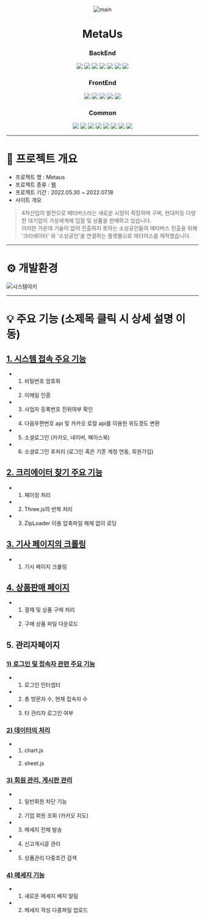 <div align="center">   
   
![main](https://user-images.githubusercontent.com/99188096/179883903-fdd85678-fcef-4b9d-9b6b-d947724753ce.gif)


# MetaUs
   
### BackEnd   
<img src="https://img.shields.io/badge/Java-007396?style=for-the-badge&logo=Java&logoColor=white"/></a>
<img src="https://img.shields.io/badge/Jstl-007396?style=for-the-badge&logo=jstl&logoColor=white"/></a>
<img src="https://img.shields.io/badge/Oracle-red?style=for-the-badge&logo=oracle&logoColor=white"/></a>
<img src="https://img.shields.io/badge/SqlDeveloper-548294?style=for-the-badge&logo=sqldeveloper&logoColor=white"/></a>
<img src="https://img.shields.io/badge/MyBatis-black?style=for-the-badge&logo=bybatis&logoColor=white"/></a>
<img src="https://img.shields.io/badge/Tomcat-F8DC75?style=for-the-badge&logo=apachetomcat&logoColor=black"/></a>
<img src="https://img.shields.io/badge/Springboot-6DB33F?style=for-the-badge&logo=Spring&logoColor=white"/></a>   
### FrontEnd   
<img src="https://img.shields.io/badge/Html5-E34F26?style=for-the-badge&logo=Html5&logoColor=white"/></a>
<img src="https://img.shields.io/badge/CSS3-1572B6?style=for-the-badge&logo=CSS3&logoColor=white"/></a>
<img src="https://img.shields.io/badge/JavaScript-F7DF1E?style=for-the-badge&logo=javascript&logoColor=black"/></a>
<img src="https://img.shields.io/badge/jQuery-0769AD?style=for-the-badge&logo=jquery&logoColor=white"/></a>
<img src="https://img.shields.io/badge/Bootstrap-7952B3?style=for-the-badge&logo=bootstrap&logoColor=white"/></a>   
### Common   
<img src="https://img.shields.io/badge/kakao-FFCD00?style=for-the-badge&logo=kakao&logoColor=black"/></a>
<img src="https://img.shields.io/badge/naver-03C75A?style=for-the-badge&logo=naver&logoColor=white"/></a>
<img src="https://img.shields.io/badge/facebook-1877F2?style=for-the-badge&logo=facebook&logoColor=white"/></a>
<img src="https://img.shields.io/badge/Three.js-000000?style=for-the-badge&logo=Three.js&logoColor=white"/></a>
<img src="https://img.shields.io/badge/chart.js-FF6384?style=for-the-badge&logo=chart.js&logoColor=white"/></a>
<img src="https://img.shields.io/badge/sheet.js-007396?style=for-the-badge&logo=Java&logoColor=white"/></a>
<img src="https://img.shields.io/badge/DATA.go.kr-007396?style=for-the-badge&logo=Java&logoColor=white"/></a>
<img src="https://img.shields.io/badge/iamport-007396?style=for-the-badge&logo=Java&logoColor=white"/></a>



</div>

***
# 📌 프로젝트 개요

- 프로젝트 명 : Metaus
- 프로젝트 종류 : 웹 
- 프로젝트 기간 : 2022.05.30 ~ 2022.07.18
- 사이트 개요   
> 4차산업의 발전으로 메타버스라는 새로운 시장이 확장하며 구찌, 현대차등 다양한 대기업이 가상세계에 입점 및 상품을 판매하고 있습니다.   
> 이러한 가운데 기술이 없어 진출하지 못하는 소상공인들의 메타버스 진출을 위해 '크리에이터' 와 '소상공인'을 연결하는 플랫폼으로 메타어스를 제작했습니다.   



   
***
# :gear: 개발환경   

![시스템아키](https://user-images.githubusercontent.com/99188096/180589394-dfaeddb2-7f1c-4f5b-89c7-6dcdb51c08fd.PNG)


***
# :bulb: 주요 기능 (소제목 클릭 시 상세 설명 이동)

## [1. 시스템 접속 주요 기능](https://github.com/KimJinoook/metaus/blob/main/%EC%A3%BC%EC%9A%94%EA%B8%B0%EB%8A%A5%EC%84%A4%EB%AA%85/systemConnect.md)   
   - 1. 비밀번호 암호화
   - 2. 이메일 인증
   - 3. 사업자 등록번호 진위여부 확인
   - 4. 다음우편번호 api 및 카카오 로컬 api를 이용한 위도경도 변환
   - 5. 소셜로그인 (카카오, 네이버, 페이스북)
   - 6. 소셜로그인 후처리 (로그인 혹은 기존 계정 연동, 회원가입)   
   
## [2. 크리에이터 찾기 주요 기능](https://github.com/KimJinoook/metaus/blob/main/%EC%A3%BC%EC%9A%94%EA%B8%B0%EB%8A%A5%EC%84%A4%EB%AA%85/findCreate.md)   
   - 1. 페이징 처리
   - 2. Three.js의 반복 처리
   - 3. ZipLoader 이용 압축파일 해제 없이 로딩   

## [3. 기사 페이지의 크롤링](https://github.com/KimJinoook/metaus/blob/main/%EC%A3%BC%EC%9A%94%EA%B8%B0%EB%8A%A5%EC%84%A4%EB%AA%85/newsCrawling.md)   
   - 1. 기사 페이지 크롤링   

## [4. 상품판매 페이지](https://github.com/KimJinoook/metaus/blob/main/%EC%A3%BC%EC%9A%94%EA%B8%B0%EB%8A%A5%EC%84%A4%EB%AA%85/pay.md)
   - 1. 결제 및 상품 구매 처리
   - 2. 구매 상품 파일 다운로드   


## 5. 관리자페이지
### [1) 로그인 및 접속자 관련 주요 기능](https://github.com/KimJinoook/metaus/blob/main/%EC%A3%BC%EC%9A%94%EA%B8%B0%EB%8A%A5%EC%84%A4%EB%AA%85/managerLogin.md)
   - 1. 로그인 인터셉터
   - 2. 총 방문자 수, 현재 접속자 수
   - 3. 타 관리자 로그인 여부   

### [2) 데이터의 처리](https://github.com/KimJinoook/metaus/blob/main/%EC%A3%BC%EC%9A%94%EA%B8%B0%EB%8A%A5%EC%84%A4%EB%AA%85/managerData.md)
   - 1. chart.js
   - 2. sheet.js   

### [3) 회원 관리, 게시판 관리](https://github.com/KimJinoook/metaus/blob/main/%EC%A3%BC%EC%9A%94%EA%B8%B0%EB%8A%A5%EC%84%A4%EB%AA%85/managerManage.md)
   - 1. 일반회원 차단 기능
   - 2. 기업 회원 조회 (카카오 지도)
   - 3. 메세지 전체 발송
   - 4. 신고게시글 관리   
   - 5. 상품관리 다중조건 검색   

### [4) 메세지 기능](https://github.com/KimJinoook/metaus/blob/main/%EC%A3%BC%EC%9A%94%EA%B8%B0%EB%8A%A5%EC%84%A4%EB%AA%85/managerMessage.md)   
   - 1. 새로운 메세지 배지 알림
   - 2. 메세지 작성 다중파일 업로드


